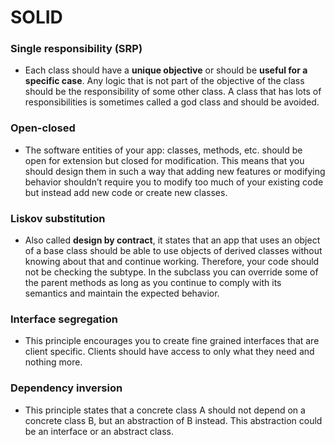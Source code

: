 # SOLID

### Single responsibility (SRP)
- Each class should have a **unique objective** or should be **useful for a specific case**. Any logic that is not part of the objective of the class should be the responsibility of some other class. A class that has lots of responsibilities is sometimes called a god class and should be avoided.

### Open-closed
- The software entities of your app: classes, methods, etc. should be open for extension but closed for modification. This means that you should design them in such a way that adding new features or modifying behavior shouldn’t require you to modify too much of your existing code but instead add new code or create new classes.

### Liskov substitution
- Also called **design by contract**, it states that an app that uses an object of a base class should be able to use objects of derived classes without knowing about that and continue working. Therefore, your code should not be checking the subtype. In the subclass you can override some of the parent methods as long as you continue to comply with its semantics and maintain the expected behavior.

### Interface segregation
- This principle encourages you to create fine grained interfaces that are client specific. Clients should have access to only what they need and nothing more.

### Dependency inversion
- This principle states that a concrete class A should not depend on a concrete class B, but an abstraction of B instead. This abstraction could be an interface or an abstract class.